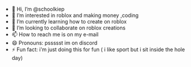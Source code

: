 - 👋 Hi, I’m @schoolkiep
- 👀 I’m interested in roblox and making money ,coding
- 🌱 I’m currently learning how to create on roblox
- 💞️ I’m looking to collaborate on roblox creations
- 📫 How to reach me is on my e-mail 
- 😄 Pronouns: pssssst im on discord
- ⚡ Fun fact: i'm just doing this for fun
( i like sport but i sit inside the hole day)
<!---
schoolkiep/schoolkiep is a ✨ special ✨ repository because its `README.md` (this file) appears on your GitHub profile.
You can click the Preview link to take a look at your changes.
--->
